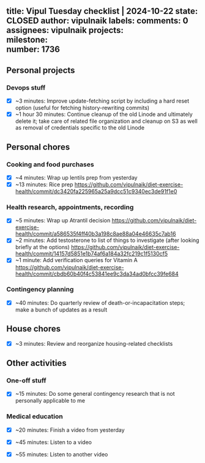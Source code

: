 title:	Vipul Tuesday checklist | 2024-10-22
state:	CLOSED
author:	vipulnaik
labels:	
comments:	0
assignees:	vipulnaik
projects:	
milestone:	
number:	1736
--
## Personal projects

### Devops stuff

- [x] ~3 minutes: Improve update-fetching script by including a hard reset option (useful for fetching history-rewriting commits)
- [x] ~1 hour 30 minutes: Continue cleanup of the old Linode and ultimately delete it; take care of related file organization and cleanup on S3 as well as removal of credentials specific to the old Linode

## Personal chores

### Cooking and food purchases

- [x] ~4 minutes: Wrap up lentils prep from yesterday
- [x] ~13 minutes: Rice prep https://github.com/vipulnaik/diet-exercise-health/commit/dc3420fa225965a25a9dcc51c9340ec3de91f1e0

### Health research, appointments, recording

- [x] ~5 minutes: Wrap up Atrantil decision https://github.com/vipulnaik/diet-exercise-health/commit/a586535f4ff40b3a198c8ae88a04e46635c7ab16
- [x] ~2 minutes: Add testosterone to list of things to investigate (after looking briefly at the options) https://github.com/vipulnaik/diet-exercise-health/commit/14157d5851e1b74af6a184a32fc219c1f5130cf5
- [x] ~1 minute: Add verification queries for Vitamin A https://github.com/vipulnaik/diet-exercise-health/commit/cbdb60b40f4c53841ee9c3da34ad0bfcc39fe684

### Contingency planning

- [x] ~40 minutes: Do quarterly review of death-or-incapacitation steps; make a bunch of updates as a result

## House chores

- [x] ~3 minutes: Review and reorganize housing-related checklists

## Other activities

### One-off stuff

- [x] ~15 minutes: Do some general contingency research that is not personally applicable to me

### Medical education

- [x] ~20 minutes: Finish a video from yesterday
- [x] ~45 minutes: Listen to a video
- [x] ~55 minutes: Listen to another video

